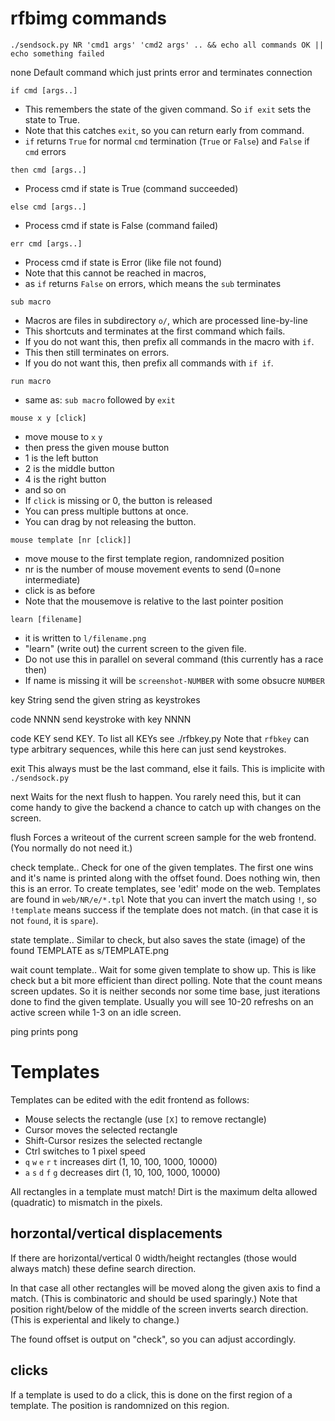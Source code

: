 # rfbimg commands

`./sendsock.py NR 'cmd1 args' 'cmd2 args' .. && echo all commands OK || echo something failed`

none
	Default command which just prints error and terminates connection

`if cmd [args..]`
- This remembers the state of the given command.  So `if exit` sets the state to True.
- Note that this catches `exit`, so you can return early from command.
- `if` returns `True` for normal `cmd` termination (`True` or `False`) and `False` if `cmd` errors

`then cmd [args..]`
- Process cmd if state is True (command succeeded)

`else cmd [args..]`
- Process cmd if state is False (command failed)

`err cmd [args..]`
- Process cmd if state is Error (like file not found)
- Note that this cannot be reached in macros,
- as `if` returns `False` on errors, which means the `sub` terminates

`sub macro`
- Macros are files in subdirectory `o/`, which are processed line-by-line
- This shortcuts and terminates at the first command which fails.
- If you do not want this, then prefix all commands in the macro with `if`.
- This then still terminates on errors.
- If you do not want this, then prefix all commands with `if if`.

`run macro`
- same as: `sub macro` followed by `exit`

`mouse x y [click]`
- move mouse to `x` `y`
- then press the given mouse button
- 1 is the left button
- 2 is the middle button
- 4 is the right button
- and so on
- If `click` is missing or 0, the button is released
- You can press multiple buttons at once.
- You can drag by not releasing the button.

`mouse template [nr [click]]`
- move mouse to the first template region, randomnized position
- nr is the number of mouse movement events to send (0=none intermediate)
- click is as before
- Note that the mousemove is relative to the last pointer position

`learn [filename]`
- it is written to `l/filename.png`
- "learn" (write out) the current screen to the given file.
- Do not use this in parallel on several command (this currently has a race then)
- If name is missing it will be `screenshot-NUMBER` with some obsucre `NUMBER`

key String
	send the given string as keystrokes

code	NNNN
	send keystroke with key NNNN

code	KEY
	send KEY.  To list all KEYs see ./rfbkey.py
	Note that `rfbkey` can type arbitrary sequences,
	while this here can just send keystrokes.

exit
	This always must be the last command,
	else it fails.  This is implicite with `./sendsock.py`
	
next
	Waits for the next flush to happen.
	You rarely need this, but it can come handy
	to give the backend a chance to catch up with
	changes on the screen.

flush
	Forces a writeout of the current screen sample
	for the web frontend.  (You normally do not need it.)

check template..
	Check for one of the given templates.
	The first one wins and it's name is printed along with the offset found.
	Does nothing win, then this is an error.
	To create templates, see 'edit' mode on the web.
	Templates are found in `web/NR/e/*.tpl`
	Note that you can invert the match using `!`,
	so `!template` means success if the template does not match.
	(in that case it is not `found`, it is `spare`).

state template..
	Similar to check, but also
	saves the state (image) of the found TEMPLATE as s/TEMPLATE.png

wait count template..
	Wait for some given template to show up.
	This is like check but a bit more efficient than direct polling.
	Note that the count means screen updates.
	So it is neither seconds nor some time base,
	just iterations done to find the given template.
	Usually you will see 10-20 refreshs on an active screen
	while 1-3 on an idle screen.

ping
	prints pong


# Templates

Templates can be edited with the edit frontend as follows:

- Mouse selects the rectangle (use `[X]` to remove rectangle)
- Cursor moves the selected rectangle
- Shift-Cursor resizes the selected rectangle
- Ctrl switches to 1 pixel speed
- `q` `w` `e` `r` `t` increases dirt (1, 10, 100, 1000, 10000)
- `a` `s` `d` `f` `g` decreases dirt (1, 10, 100, 1000, 10000)

All rectangles in a template must match!
Dirt is the maximum delta allowed (quadratic) to mismatch in the pixels.

## horzontal/vertical displacements

If there are horizontal/vertical 0 width/height rectangles
(those would always match) these define search direction.

In that case all other rectangles will be moved along the given axis
to find a match.  (This is combinatoric and should be used sparingly.)
Note that position right/below of the middle of the screen inverts search direction.
(This is experiental and likely to change.)

The found offset is output on "check", so you can adjust accordingly.


## clicks

If a template is used to do a click, this is done on the first region of a template.
The position is randomnized on this region.

